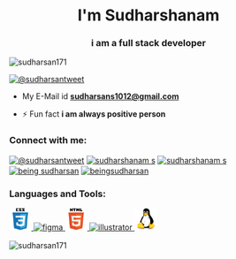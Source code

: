 <h1 align="center"> I'm Sudharshanam</h1>
<h3 align="center">i am a full stack developer</h3>

<p align="left"> <img src="https://komarev.com/ghpvc/?username=sudharsan171&label=Profile%20views&color=0e75b6&style=flat" alt="sudharsan171" /> </p>

<p align="left"> <a href="https://twitter.com/@sudharsantweet" target="blank"><img src="https://img.shields.io/twitter/follow/@sudharsantweet?logo=twitter&style=for-the-badge" alt="@sudharsantweet" /></a> </p>

- My E-Mail id **sudharsans1012@gmail.com**

- ⚡ Fun fact **i am always positive person**

<h3 align="left">Connect with me:</h3>
<p align="left">
<a href="https://twitter.com/@sudharsantweet" target="blank"><img align="center" src="https://raw.githubusercontent.com/rahuldkjain/github-profile-readme-generator/master/src/images/icons/Social/twitter.svg" alt="@sudharsantweet" height="30" width="40" /></a>
<a href="https://linkedin.com/in/sudharshanam s" target="blank"><img align="center" src="https://raw.githubusercontent.com/rahuldkjain/github-profile-readme-generator/master/src/images/icons/Social/linked-in-alt.svg" alt="sudharshanam s" height="30" width="40" /></a>
<a href="https://fb.com/sudharshanam s" target="blank"><img align="center" src="https://raw.githubusercontent.com/rahuldkjain/github-profile-readme-generator/master/src/images/icons/Social/facebook.svg" alt="sudharshanam s" height="30" width="40" /></a>
<a href="https://instagram.com/being sudharsan" target="blank"><img align="center" src="https://raw.githubusercontent.com/rahuldkjain/github-profile-readme-generator/master/src/images/icons/Social/instagram.svg" alt="being sudharsan" height="30" width="40" /></a>
<a href="https://www.youtube.com/c/beingsudharsan" target="blank"><img align="center" src="https://raw.githubusercontent.com/rahuldkjain/github-profile-readme-generator/master/src/images/icons/Social/youtube.svg" alt="beingsudharsan" height="30" width="40" /></a>
</p>

<h3 align="left">Languages and Tools:</h3>
<p align="left"> <a href="https://www.w3schools.com/css/" target="_blank" rel="noreferrer"> <img src="https://raw.githubusercontent.com/devicons/devicon/master/icons/css3/css3-original-wordmark.svg" alt="css3" width="40" height="40"/> </a> <a href="https://www.figma.com/" target="_blank" rel="noreferrer"> <img src="https://www.vectorlogo.zone/logos/figma/figma-icon.svg" alt="figma" width="40" height="40"/> </a> <a href="https://www.w3.org/html/" target="_blank" rel="noreferrer"> <img src="https://raw.githubusercontent.com/devicons/devicon/master/icons/html5/html5-original-wordmark.svg" alt="html5" width="40" height="40"/> </a> <a href="https://www.adobe.com/in/products/illustrator.html" target="_blank" rel="noreferrer"> <img src="https://www.vectorlogo.zone/logos/adobe_illustrator/adobe_illustrator-icon.svg" alt="illustrator" width="40" height="40"/> </a> <a href="https://www.linux.org/" target="_blank" rel="noreferrer"> <img src="https://raw.githubusercontent.com/devicons/devicon/master/icons/linux/linux-original.svg" alt="linux" width="40" height="40"/> </a> </p>

<p><img align="center" src="https://github-readme-stats.vercel.app/api/top-langs?username=sudharsan171&show_icons=true&locale=en&layout=compact" alt="sudharsan171" /></p>

